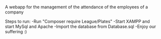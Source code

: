 A webapp for the management of the attendance of the employees of a company

Steps to run:
-Run "Composer require League/Plates"
-Start XAMPP and start MySql and Apache
-Import the database from Database.sql
-Enjoy our suffering :)
